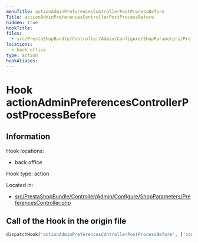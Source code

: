 ```yaml
---
menuTitle: actionAdminPreferencesControllerPostProcessBefore
Title: actionAdminPreferencesControllerPostProcessBefore
hidden: true
hookTitle: 
files:
  - src/PrestaShopBundle/Controller/Admin/Configure/ShopParameters/PreferencesController.php
locations:
  - back office
type: action
hookAliases:
---
```


# Hook actionAdminPreferencesControllerPostProcessBefore

## Information

Hook locations: 
  - back office

Hook type: action

Located in: 
  - [src/PrestaShopBundle/Controller/Admin/Configure/ShopParameters/PreferencesController.php](https://github.com/PrestaShop/PrestaShop/blob/8.0.x/src/PrestaShopBundle/Controller/Admin/Configure/ShopParameters/PreferencesController.php)

## Call of the Hook in the origin file

```php
dispatchHook('actionAdminPreferencesControllerPostProcessBefore', ['controller' => $this])
```
